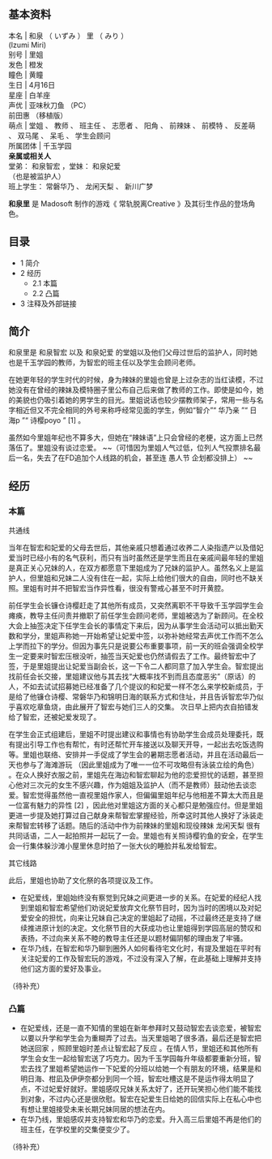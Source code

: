 **基本资料**  
---  
本名  |  和泉  （  いずみ  ）  里  （  みり  ）    
(Izumi Miri)  
别号  |  里姐   
发色  |  橙发   
瞳色  |  黄瞳   
生日  |  4月16日   
星座  |  白羊座   
声优  |  亚味秋刀鱼  （PC）   
前田惠  （移植版）  
萌点  |  堂姐  、  教师  、  班主任  、  志愿者  、  阳角  、  前辣妹  、  前模特  、  反差萌  、  双马尾  、  呆毛  、  学生会顾问   
所属团体  |  千玉学园   
**亲属或相关人**  
堂弟：  和泉智宏  ，堂妹：  和泉妃爱  
（也是被监护人）  
班上学生：  常磐华乃  、  龙闲天梨  、  新川广梦  
  
**和泉里** 是  Madosoft  制作的游戏《  常轨脱离Creative  》及其衍生作品的登场角色。

##  目录

  * 1  简介 
  * 2  经历 
    * 2.1  本篇 
    * 2.2  凸篇 
  * 3  注释及外部链接 

##  简介

和泉里是  和泉智宏  以及  和泉妃爱  的堂姐以及他们父母过世后的监护人，同时她也是千玉学园的教师，为智宏的班主任以及学生会顾问老师。

在她更年轻的学生时代的时候，身为辣妹的里姐也曾是上过杂志的当红读模，不过她没有在曾经的辣妹及模特圈子里公布自己后来做了教师的工作。即使是如今，她的美貌也仍吸引着她的男学生的目光。里姐说话也较少摆教师架子，常用一些与名字相近但又不完全相同的外号来称呼经常见面的学生，例如“智介”“
华乃亲  ”“  日海p  ”“  诗樱poyo  ”  [1]  。

虽然如今里姐年纪也不算多大，但她在“辣妹语”上只会曾经的老梗，这方面上已然落伍了。里姐没有谈过恋爱。
~~（可惜因为里姐人气过低，位列人气投票排名最后一名，失去了在FD追加个人线路的机会，甚至连 愚人节  企划都没排上） ~~

##  经历

###  本篇

共通线

当年在智宏和妃爱的父母去世后，其他亲戚只想着通过收养二人染指遗产以及借妃爱当时已经小有的名气获利，而只有当时虽然还是学生而且在亲戚间最年轻的里姐是真正关心兄妹的人，在双方都愿意下里姐成为了兄妹的监护人。虽然名义上是监护人，但里姐和兄妹二人没有住在一起，实际上给他们很大的自由，同时也不缺关照。里姐有时并不把智宏当作异性看，很没有警戒心甚至不时开黄腔。

前任学生会长镰仓诗樱赶走了其他所有成员，又突然离职不干导致千玉学园学生会瘫痪，教导主任问责并撤职了前任学生会顾问老师，里姐被选为了新顾问。在全校大会上抽签决定下任学生会长的事情定下来后，因为从事学生会活动可以抵出勤天数和学分，里姐声称她一开始希望让妃爱中签，以弥补她经常去声优工作而不怎么上学而拉下的学分。但因为事先只是说要公布重要事项，前一天的班会强调全校学生一定要来时智宏压根没听，抽签当天妃爱也仍然请假去了工作。最终智宏中了签，于是里姐提出让妃爱当副会长，这一下令二人都同意了加入学生会。智宏提出找前任会长交接，里姐建议他与其去找“大概率找不到而且态度恶劣”（原话）的人，不如去试试招募她已经准备了几个提议的和妃爱一样不怎么来学校新成员，于是给了他镰仓诗樱、常磐华乃和锦明日海的联系方式和住址，并且告诉智宏华乃似乎喜欢吃章鱼烧，由此展开了智宏与她们三人的交集。
次日早上把内衣自拍错发给了智宏，还被妃爱发现了。

在学生会正式组建后，里姐不时提出建议和事情也有协助学生会成员处理委托，既有提出引导工作也有帮忙，有时还帮忙开车接送以及聊天开导，一起出去吃饭选购等。里姐也联络、安排并一手促成了学生会的暑期志愿者活动，并且在活动最后一天也参与了海滩游玩
（因此里姐成为了唯一一位不可攻略但有泳装立绘的角色）
。在众人换好衣服之前，里姐先在海边和智宏聊起为他的恋爱担忧的话题，甚至担心他对三次元的女生不感兴趣，作为姐姐及监护人（而不是教师）鼓动他去谈恋爱。智宏觉得虽然他一直视里姐作家人，但偏偏里姐年纪与他相差不算太大而且是一位富有魅力的异性
[2]
，因此他对里姐这方面的关心都只是勉强应付。但是里姐更进一步提及她打算过自己献身来帮智宏掌握经验，所幸这时其他人换好了泳装走来帮智宏转移了话题。随后的活动中作为前辣妹的里姐和现役辣妹
龙闲天梨  很有共同话语，二人一起拍照并一起玩了一会。里姐也有关照诗樱钓鱼的安全，在学生会一行集体躲沙滩小屋里休息时拍了一张大伙的睡脸并私发给智宏。

其它线路

此后，里姐也协助了文化祭的各项提议及工作。

  * 在妃爱线，里姐始终没有察觉到兄妹之间更进一步的关系。在妃爱的经纪人找到里姐和智宏希望他们劝说妃爱放弃文化祭节目时，因为当时的困境以及对妃爱安全的担忧，向来让兄妹自己决定的里姐起了动摇，不过最终还是支持了继续推进原计划的决定。文化祭节目的大获成功也让里姐得到学园高层的赞叹和表扬，不过向来关系不睦的教导主任还是以题材偏阴郁的理由发了牢骚。 
  * 在华乃线，在智宏和华乃聊到圈外人如何看待宅文化时，有提及里姐在平时有关注妃爱的工作及智宏玩的游戏，不过没有深入了解，在此基础上理解并支持他们这方面的爱好及事业。 

（待补充）

###  凸篇

  * 在妃爱线，还是一直不知情的里姐在新年参拜时又鼓动智宏去谈恋爱，被智宏以要以升学和学生会为重糊弄了过去。当天里姐喝了很多酒，最后还是智宏把她送回家  ，照顾里姐时差点让智宏起了反应  。在情人节，里姐还和其他所有学生会女生一起给智宏送了巧克力。因为千玉学园每升年级都要重新分班，智宏去找了里姐希望她运作一下妃爱的分班以给她一个有朋友的环境，结果是和明日海、柑凪及伊伊奈都分到同一个班，智宏吐槽这是不是运作得太明显了点，不过妃爱好就好。里姐感叹兄妹关系太好了，还开玩笑担心他们能不能找到对象，不过内心还是很欣慰。智宏在妃爱生日给她的回信实际上在私心中也有想让里姐接受未来长期兄妹同居的想法在内。 
  * 在华乃线，里姐感叹并支持智宏和华乃的恋爱。升入高三后里姐不再是他们的班主任，在学校里的交集便变少了。 

（待补充）
